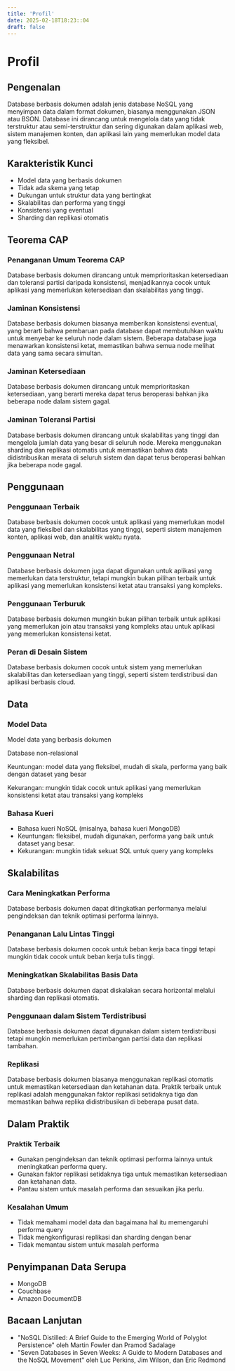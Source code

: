 ```yaml
---
title: 'Profil'
date: 2025-02-18T18:23::04
draft: false
---
```


# Profil

## **Pengenalan**

Database berbasis dokumen adalah jenis database NoSQL yang menyimpan data dalam format dokumen, biasanya menggunakan JSON atau BSON. Database ini dirancang untuk mengelola data yang tidak terstruktur atau semi-terstruktur dan sering digunakan dalam aplikasi web, sistem manajemen konten, dan aplikasi lain yang memerlukan model data yang fleksibel.

## **Karakteristik Kunci**

- Model data yang berbasis dokumen
- Tidak ada skema yang tetap
- Dukungan untuk struktur data yang bertingkat
- Skalabilitas dan performa yang tinggi
- Konsistensi yang eventual
- Sharding dan replikasi otomatis

## **Teorema CAP**

### **Penanganan Umum Teorema CAP**

Database berbasis dokumen dirancang untuk memprioritaskan ketersediaan dan toleransi partisi daripada konsistensi, menjadikannya cocok untuk aplikasi yang memerlukan ketersediaan dan skalabilitas yang tinggi.

### **Jaminan Konsistensi**

Database berbasis dokumen biasanya memberikan konsistensi eventual, yang berarti bahwa pembaruan pada database dapat membutuhkan waktu untuk menyebar ke seluruh node dalam sistem. Beberapa database juga menawarkan konsistensi ketat, memastikan bahwa semua node melihat data yang sama secara simultan.

### **Jaminan Ketersediaan**

Database berbasis dokumen dirancang untuk memprioritaskan ketersediaan, yang berarti mereka dapat terus beroperasi bahkan jika beberapa node dalam sistem gagal.

### **Jaminan Toleransi Partisi**

Database berbasis dokumen dirancang untuk skalabilitas yang tinggi dan mengelola jumlah data yang besar di seluruh node. Mereka menggunakan sharding dan replikasi otomatis untuk memastikan bahwa data didistribusikan merata di seluruh sistem dan dapat terus beroperasi bahkan jika beberapa node gagal.

## **Penggunaan**

### **Penggunaan Terbaik**

Database berbasis dokumen cocok untuk aplikasi yang memerlukan model data yang fleksibel dan skalabilitas yang tinggi, seperti sistem manajemen konten, aplikasi web, dan analitik waktu nyata.

### **Penggunaan Netral**

Database berbasis dokumen juga dapat digunakan untuk aplikasi yang memerlukan data terstruktur, tetapi mungkin bukan pilihan terbaik untuk aplikasi yang memerlukan konsistensi ketat atau transaksi yang kompleks.

### **Penggunaan Terburuk**

Database berbasis dokumen mungkin bukan pilihan terbaik untuk aplikasi yang memerlukan join atau transaksi yang kompleks atau untuk aplikasi yang memerlukan konsistensi ketat.

### **Peran di Desain Sistem**

Database berbasis dokumen cocok untuk sistem yang memerlukan skalabilitas dan ketersediaan yang tinggi, seperti sistem terdistribusi dan aplikasi berbasis cloud.

## Data

### **Model Data**

Model data yang berbasis dokumen

Database non-relasional

Keuntungan: model data yang fleksibel, mudah di skala, performa yang baik dengan dataset yang besar

Kekurangan: mungkin tidak cocok untuk aplikasi yang memerlukan konsistensi ketat atau transaksi yang kompleks

### **Bahasa Kueri**

- Bahasa kueri NoSQL (misalnya, bahasa kueri MongoDB)
- Keuntungan: fleksibel, mudah digunakan, performa yang baik untuk dataset yang besar.
- Kekurangan: mungkin tidak sekuat SQL untuk query yang kompleks

## **Skalabilitas**

### Cara Meningkatkan Performa

Database berbasis dokumen dapat ditingkatkan performanya melalui pengindeksan dan teknik optimasi performa lainnya.

### **Penanganan Lalu Lintas Tinggi**

Database berbasis dokumen cocok untuk beban kerja baca tinggi tetapi mungkin tidak cocok untuk beban kerja tulis tinggi.

### Meningkatkan Skalabilitas Basis Data

Database berbasis dokumen dapat diskalakan secara horizontal melalui sharding dan replikasi otomatis.

### Penggunaan dalam Sistem Terdistribusi

Database berbasis dokumen dapat digunakan dalam sistem terdistribusi tetapi mungkin memerlukan pertimbangan partisi data dan replikasi tambahan.

### Replikasi

Database berbasis dokumen biasanya menggunakan replikasi otomatis untuk memastikan ketersediaan dan ketahanan data. Praktik terbaik untuk replikasi adalah menggunakan faktor replikasi setidaknya tiga dan memastikan bahwa replika didistribusikan di beberapa pusat data.

## Dalam Praktik

### Praktik Terbaik

- Gunakan pengindeksan dan teknik optimasi performa lainnya untuk meningkatkan performa query.
- Gunakan faktor replikasi setidaknya tiga untuk memastikan ketersediaan dan ketahanan data.
- Pantau sistem untuk masalah performa dan sesuaikan jika perlu.

### Kesalahan Umum

- Tidak memahami model data dan bagaimana hal itu memengaruhi performa query
- Tidak mengkonfigurasi replikasi dan sharding dengan benar
- Tidak memantau sistem untuk masalah performa

## Penyimpanan Data Serupa

- MongoDB
- Couchbase
- Amazon DocumentDB

## Bacaan Lanjutan

- "NoSQL Distilled: A Brief Guide to the Emerging World of Polyglot Persistence" oleh Martin Fowler dan Pramod Sadalage
- "Seven Databases in Seven Weeks: A Guide to Modern Databases and the NoSQL Movement" oleh Luc Perkins, Jim Wilson, dan Eric Redmond
